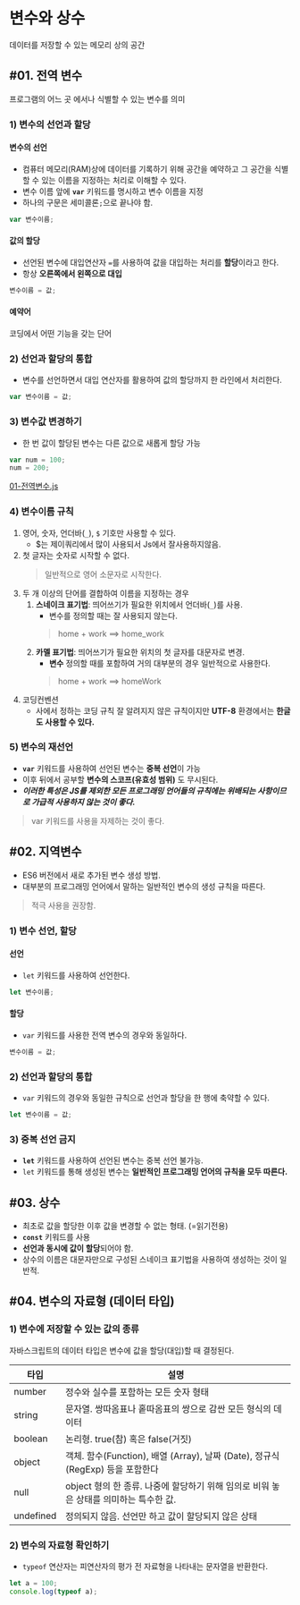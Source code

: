 # 변수와 상수

데이터를 저장할 수 있는 메모리 상의 공간

## #01. 전역 변수

프로그램의 어느 곳 에서나 식별할 수 있는 변수를 의미

### 1) 변수의 선언과 할당

#### 변수의 선언

- 컴퓨터 메모리(RAM)상에 데이터를 기록하기 위해 공간을 예약하고 그 공간을 식별할 수 있는 이름을 지정하는 처리로 이해할 수 있다.
- 변수 이름 앞에 **`var`** 키워드를 명시하고 변수 이름을 지정
- 하나의 구문은 세미콜론`;`으로 끝나야 함.

```js
var 변수이름;
```

#### 값의 할당

- 선언된 변수에 대입연산자 `=`를 사용하여 값을 대입하는 처리를 **할당**이라고 한다.
- 항상 **오른쪽에서 왼쪽으로 대입**

```js
변수이름 = 값;
```

#### 예약어
코딩에서 어떤 기능을 갖는 단어



### 2) 선언과 할당의 통합

- 변수를 선언하면서 대입 연산자를 활용하여 값의 할당까지 한 라인에서 처리한다.

```js
var 변수이름 = 값;
```

### 3) 변수값 변경하기

- 한 번 값이 할당된 변수는 다른 값으로 새롭게 할당 가능

```js
var num = 100;
num = 200;
```

[01-전역변수.js](01-전역변수.js)

### 4) 변수이름 규칙

1. 영어, 숫자, 언더바(`_`), `$` 기호만 사용할 수 있다.
   - $는 제이쿼리에서 많이 사용되서 Js에서 잘사용하지않음.
2. 첫 글자는 숫자로 시작할 수 없다.
    > 일반적으로 영어 소문자로 시작한다.
3. 두 개 이상의 단어를 결합하여 이름을 지정하는 경우
    1. **스네이크 표기법**: 띄어쓰기가 필요한 위치에서 언더바(`_`)를 사용.
        - 변수를 정의할 때는 잘 사용되지 않는다.
        > home + work ==> home_work
    2. **카멜 표기법**: 띄어쓰기가 필요한 위치의 첫 글자를 대문자로 변경.
        - **변수** 정의할 때를 포함하여 거의 대부분의 경우 일반적으로 사용한다.
        > home + work ==> homeWork
4. 코딩컨벤션
   - 사에서 정하는 코딩 규칙
잘 알려지지 않은 규칙이지만 **UTF-8** 환경에서는 **한글도 사용할 수 있다.**


### 5) 변수의 재선언

- **`var`** 키워드를 사용하여 선언된 변수는 **중복 선언**이 가능
- 이후 뒤에서 공부할 **변수의 스코프(유효성 범위)** 도 무시된다.
- ***이러한 특성은 JS를 제외한 모든 프로그래밍 언어들의 규칙에는 위배되는 사항이므로 가급적 사용하지 않는 것이 좋다.***

> var 키워드를 사용을 자제하는 것이 좋다.


## #02. 지역변수

- ES6 버전에서 새로 추가된 변수 생성 방법.
- 대부분의 프로그래밍 언어에서 말하는 일반적인 변수의 생성 규칙을 따른다.

> 적극 사용을 권장함.

### 1) 변수 선언, 할당
#### 선언

- `let` 키워드를 사용하여 선언한다.

```js
let 변수이름;
```

#### 할당

- `var` 키워드를 사용한 전역 변수의 경우와 동일하다.

```js
변수이름 = 값;
```

### 2) 선언과 할당의 통합

- `var` 키워드의 경우와 동일한 규칙으로 선언과 할당을 한 행에 축약할 수 있다.

```js
let 변수이름 = 값;
```


### 3) 중복 선언 금지

- **`let`** 키워드를 사용하여 선언된 변수는 중복 선언 불가능.
- `let` 키워드를 통해 생성된 변수는 **일반적인 프로그래밍 언어의 규칙을 모두 따른다.**

## #03. 상수

- 최초로 값을 할당한 이후 값을 변경할 수 없는 형태. (=읽기전용)
- **`const`** 키워드를 사용
- **선언과 동시에 값이 할당**되어야 함.
- 상수의 이름은 대문자만으로 구성된 스네이크 표기법을 사용하여 생성하는 것이 일반적.


## #04. 변수의 자료형 (데이터 타입)

### 1) 변수에 저장할 수 있는 값의 종류

자바스크립트의 데이터 타입은 변수에 값을 할당(대입)할 때 결정된다.

| 타입      | 설명                                                                                  |
| --------- | ------------------------------------------------------------------------------------- |
| number    | 정수와 실수를 포함하는 모든 숫자 형태                                                 |
| string    | 문자열. 쌍따옴표나 홑따옴표의 쌍으로 감싼 모든 형식의 데이터                          |
| boolean   | 논리형. true(참) 혹은 false(거짓)                                                     |
| object    | 객체. 함수(Function), 배열 (Array), 날짜 (Date), 정규식 (RegExp) 등을 포함한다        |
| null      | object 형의 한 종류. 나중에 할당하기 위해 임의로 비워 놓은 상태를 의미하는 특수한 값. |
| undefined | 정의되지 않음. 선언만 하고 값이 할당되지 않은 상태                                    |

### 2) 변수의 자료형 확인하기

- `typeof` 연산자는 피연산자의 평가 전 자료형을 나타내는 문자열을 반환한다.

```js
let a = 100;
console.log(typeof a);
```